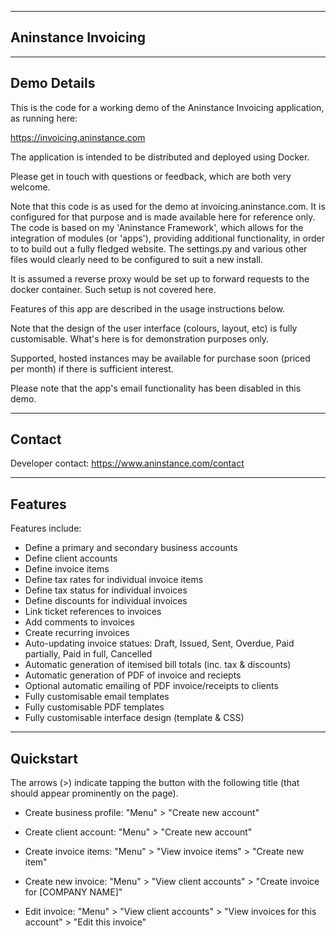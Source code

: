 ------------------------
**Aninstance Invoicing**
------------------------

----------------
**Demo Details**
----------------

This is the code for a working demo of the Aninstance Invoicing application, as running here:

https://invoicing.aninstance.com

The application is intended to be distributed and deployed using Docker.

Please get in touch with questions or feedback, which are both very welcome.

Note that this code is as used for the demo at invoicing.aninstance.com. It is configured for that purpose and is
made available here for reference only. The code is based on my 'Aninstance Framework', which allows for the integration of 
modules (or 'apps'), providing additional functionality, in order to to build out a fully fledged website. 
The settings.py and various other files would clearly need to be configured to suit a new install.

It is assumed a reverse proxy would be set up to forward requests to the docker container. Such setup is not covered here.

Features of this app are described in the usage instructions below.

Note that the design of the user interface (colours, layout, etc) is fully customisable. What's here is for demonstration purposes only.

Supported, hosted instances may be available for purchase soon (priced per month) if there is sufficient interest.

Please note that the app's email functionality has been disabled in this demo.

-----------
**Contact**
-----------

Developer contact: https://www.aninstance.com/contact

------------
**Features**
------------

Features include:

- Define a primary and secondary business accounts
- Define client accounts
- Define invoice items
- Define tax rates for individual invoice items
- Define tax status for individual invoices
- Define discounts for individual invoices
- Link ticket references to invoices
- Add comments to invoices
- Create recurring invoices
- Auto-updating invoice statues: Draft, Issued, Sent, Overdue, Paid partially, Paid in full, Cancelled
- Automatic generation of itemised bill totals (inc. tax & discounts)
- Automatic generation of PDF of invoice and reciepts
- Optional automatic emailing of PDF invoice/receipts to clients
- Fully customisable email templates
- Fully customisable PDF templates
- Fully customisable interface design (template & CSS)

--------------
**Quickstart**
--------------

The arrows (>) indicate tapping the button with the following title (that should appear prominently on the page).

- Create business profile: "Menu" > "Create new account"

- Create client account: "Menu" > "Create new account"

- Create invoice items: "Menu" > "View invoice items" > "Create new item"

- Create new invoice: "Menu" > "View client accounts" > "Create invoice for [COMPANY NAME]"

- Edit invoice: "Menu" > "View client accounts" > "View invoices for this account" > "Edit this invoice"
